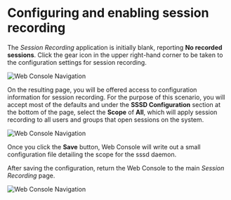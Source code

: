 # Configuring and enabling session recording

The *Session Recording* application is initially blank, reporting **No recorded sessions**.  Click the gear icon in the upper right-hand corner to be taken to the configuration settings for session recording.

![Web Console Navigation](/smcbrien/scenarios/session-recording-tlog/assets/session-recording-initial.png)

On the resulting page, you will be offered access to configuration information
for session recording.  For the purpose of this scenario, you will accept most
of the defaults and under the **SSSD Configuration** section at the bottom of
the page, select the **Scope** of **All**, which will apply session recording
to all users and groups that open sessions on the system.

![Web Console Navigation](/smcbrien/scenarios/session-recording-tlog/assets/all-scope-selected.png)

Once you click the **Save** button, Web Console will write out a small
configuration file detailing the scope for the sssd daemon.

After saving the configuration, return the Web Console to the main *Session
Recording* page.

![Web Console Navigation](/smcbrien/scenarios/session-recording-tlog/assets/return-main-session-page.png)

